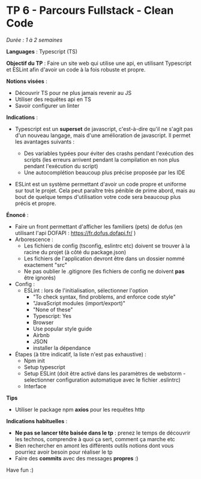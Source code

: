 # TP 6 - Parcours Fullstack - Clean Code

*Durée : 1 à 2 semaines*

__Languages__ : Typescript (TS)

__Objectif du TP__ : Faire un site web qui utilise une api, en utilisant Typescript et ESLint afin d'avoir un code à la
fois robuste et propre.

__Notions visées__ :

- Découvrir TS pour ne plus jamais revenir au JS
- Utiliser des requêtes api en TS
- Savoir configurer un linter

__Indications__ :

- Typescript est un **superset** de javascript, c'est-à-dire qu'il ne s'agit pas d'un nouveau langage, mais d'une
  amélioration de javascript. Il permet les avantages suivants :
    - Des variables typées pour éviter des crashs pendant l'exécution des scripts (les erreurs arrivent pendant la
      compilation en non plus pendant l'exécution du script)
    - Une autocomplétion beaucoup plus précise proposée par les IDE


- ESLint est un système permettant d'avoir un code propre et uniforme sur tout le projet. Cela peut paraître très
  pénible de prime abord, mais au bout de quelque temps d'utilisation votre code sera beaucoup plus précis et propre.

__Énoncé__ :

- Faire un front permettant d'afficher les familiers (pets) de dofus (en utilisant l'api DOFAPI : https://fr.dofus.dofapi.fr/ )
- Arborescence :
    - Les fichiers de config (tsconfig, eslintrc etc) doivent se trouver à la racine du projet (à côté du package.json)
    - Les fichiers de l'application devront être dans un dossier nommé exactement "src"
    - Ne pas oublier le .gitignore (les fichiers de config ne doivent **pas** être ignorés)
- Config :
    - ESLint : lors de l'initialisation, sélectionner l'option
        - "To check syntax, find problems, and enforce code style"
        - "JavaScript modules (import/export)"
        - "None of these"
        - Typescript: Yes
        - Browser
        - Use popular style guide
        - Airbnb
        - JSON
        - installer la dépendance
- Étapes (à titre indicatif, la liste n'est pas exhaustive) :
    - Npm init
    - Setup typescript
    - Setup ESLint (doit être activé dans les paramètres de webstorm - selectionner configuration automatique avec le
      fichier .eslintrc)
    - Interface

__Tips__

- Utiliser le package npm **axios** pour les requêtes http

__Indications habituelles__ :

- **Ne pas se lancer tête baisée dans le tp** : prenez le temps de découvrir les technos, comprendre à quoi ça sert,
  comment ça marche etc
- Bien rechercher en amont les différents outils notions dont vous pourriez avoir besoin pour réaliser le tp
- Faire des **commits** avec des messages **propres** :)

Have fun :)
